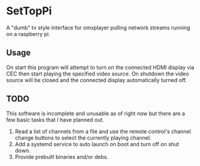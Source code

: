 # SetTopPi
A "dumb" tv style interface for omxplayer pulling network streams running on a raspberry pi.

## Usage
On start this program will attempt to turn on the connected HDMI display via CEC then start playing the specified video source.
On shutdown the video source will be closed and the connected display automatically turned off.

## TODO
This software is incomplete and unusable as of right now but there are a few basic tasks that I have planned out.

1. Read a list of channels from a file and use the remote control's channel change buttons to select the currently playing channel.
2. Add a systemd service to auto launch on boot and turn off on shut down.
3. Provide prebuilt binaries and/or debs.
